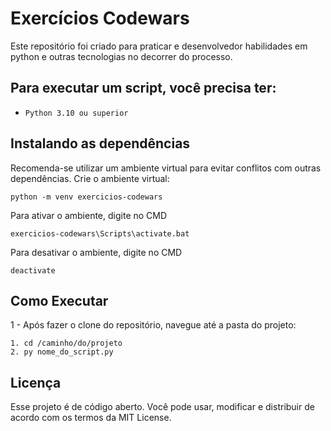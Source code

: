 # Exercícios Codewars
Este repositório foi criado para praticar e desenvolvedor habilidades em python e outras tecnologias no decorrer do processo.

## Para executar um script, você precisa ter:

- `Python 3.10 ou superior`

## Instalando as dependências
Recomenda-se utilizar um ambiente virtual para evitar conflitos com outras dependências.
Crie o ambiente virtual:
```
python -m venv exercicios-codewars
```

Para ativar o ambiente, digite no CMD
```
exercicios-codewars\Scripts\activate.bat
```

Para desativar o ambiente, digite no CMD
```
deactivate
```

## Como Executar
1 - Após fazer o clone do repositório, navegue até a pasta do projeto:
```
1. cd /caminho/do/projeto
2. py nome_do_script.py
```

## Licença
Esse projeto é de código aberto. Você pode usar, modificar e distribuir de acordo com os termos da MIT License.